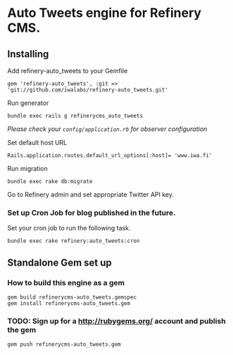 # Auto Tweets engine for Refinery CMS.

## Installing

Add refinery-auto_tweets to your Gemfile

    gem 'refinery-auto_tweets', :git => 'git://github.com/iwalabs/refinery-auto_tweets.git'

Run generator

    bundle exec rails g refinerycms_auto_tweets

*Please check your `config/application.rb` for observer configuration*

Set default host URL

    Rails.application.routes.default_url_options[:host]= 'www.iwa.fi'


Run migration

    bundle exec rake db:migrate

Go to Refinery admin and set appropriate Twitter API key.

### Set up Cron Job for blog published in the future.

Set your cron job to run the following task.

    bundle exec rake refinery:auto_tweets:cron

## Standalone Gem set up

### How to build this engine as a gem

    gem build refinerycms-auto_tweets.gemspec
    gem install refinerycms-auto_tweets.gem


### TODO: Sign up for a http://rubygems.org/ account and publish the gem

    gem push refinerycms-auto_tweets.gem

